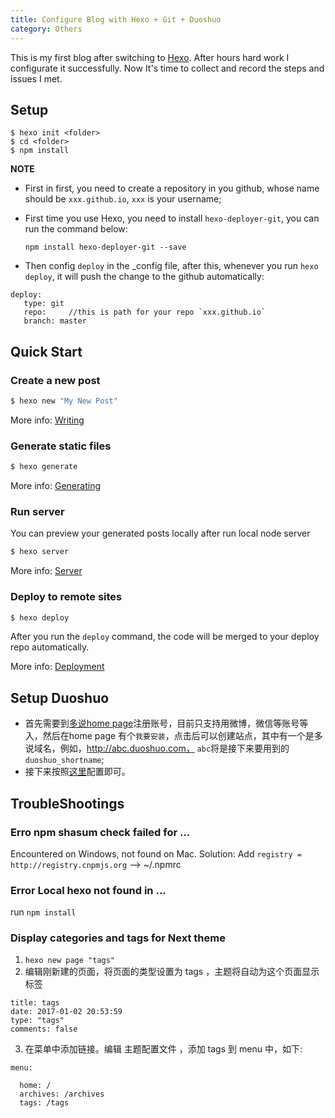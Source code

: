 ```yaml
---
title: Configure Blog with Hexo + Git + Duoshuo
category: Others
---
```


This is my first blog after switching to [Hexo](https://hexo.io/). After hours hard work I configurate it successfully. Now It's time to collect and record the steps and issues I met.

<!--more-->

## Setup
```
$ hexo init <folder>
$ cd <folder>
$ npm install 
```
**NOTE**   
* First in first, you need to create a repository in you github, whose name should be `xxx.github.io`, `xxx` is your username;

* First time you use Hexo, you need to install `hexo-deployer-git`, you can run the command below:  

 	```
 	npm install hexo-deployer-git --save
 	```

* Then config `deploy` in the _config file, after this, whenever you run `hexo deploy`, it will push the change to the github automatically:

```
deploy:
   type: git
   repo:     //this is path for your repo `xxx.github.io`
   branch: master
```

## Quick Start

### Create a new post

``` bash
$ hexo new "My New Post"
```

More info: [Writing](https://hexo.io/docs/writing.html)

### Generate static files

``` bash
$ hexo generate
```

More info: [Generating](https://hexo.io/docs/generating.html)

### Run server
You can preview your generated posts locally after run local node server

``` bash
$ hexo server
```

More info: [Server](https://hexo.io/docs/server.html)



### Deploy to remote sites

``` bash
$ hexo deploy
```
After you run the `deploy` command, the code will be merged to your deploy repo automatically. 

More info: [Deployment](https://hexo.io/docs/deployment.html)


## Setup Duoshuo
*  首先需要到[多说home page](http://duoshuo.com/)注册账号，目前只支持用微博，微信等账号等入，然后在home page 有个`我要安装`，点击后可以创建站点，其中有一个是多说域名，例如，http://abc.duoshuo.com， `abc`将是接下来要用到的`duoshuo_shortname`;
*  接下来按照[这里](http://dev.duoshuo.com/threads/541d3b2b40b5abcd2e4df0e9)配置即可。

## TroubleShootings
### Erro **npm shasum check failed for ...**
Encountered on Windows, not found on Mac. 
Solution: 
Add `registry = http://registry.cnpmjs.org` --> ~/.npmrc

### Error **Local hexo not found in ...**
run `npm install`

### Display categories and tags for Next theme  
1. ```hexo new page "tags"``` 
2. 编辑刚新建的页面，将页面的类型设置为 tags ，主题将自动为这个页面显示标签   
```   
title: tags  
date: 2017-01-02 20:53:59  
type: "tags"  
comments: false  
``` 
3. 在菜单中添加链接。编辑 主题配置文件 ，添加 tags 到 menu 中，如下:  
```
menu:  

  home: /  
  archives: /archives  
  tags: /tags  
```

